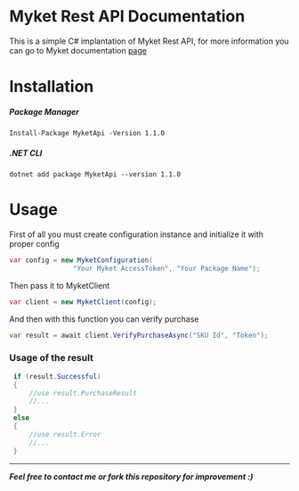 # Myket Rest API Documentation 
This is a simple C# implantation of Myket Rest API,
for more information you can go to Myket documentation [page](https://myket.ir/kb/en/pages/verification-of-in-app-purchases-on-the-server/) 

# Installation
##### Package Manager
```
Install-Package MyketApi -Version 1.1.0
```
##### .NET CLI
```
dotnet add package MyketApi --version 1.1.0
```
# Usage 
First of all you must create configuration instance and initialize it with proper config
```csharp
var config = new MyketConfiguration(
                "Your Myket AccessToken", "Your Package Name");
```
Then pass it to MyketClient 
```csharp
var client = new MyketClient(config);
```
And then with this function you can verify purchase
```csharp
var result = await client.VerifyPurchaseAsync("SKU Id", "Token");
```
### Usage of the result
```csharp
 if (result.Successful)
 {
	 //use result.PurchaseResult
	 //...
 }
 else
 {
	 //use result.Error
	 //...
 }
```
---
***Feel free to contact me or fork this repository for improvement :)***